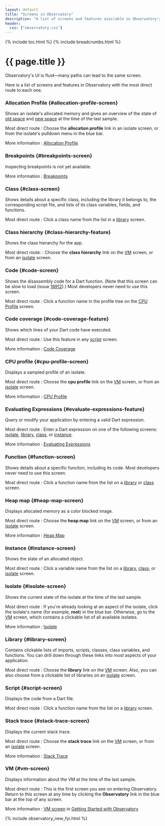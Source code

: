 ```yaml
---
layout: default
title: "Screens in Observatory"
description: "A list of screens and features available in Observatory's UI."
header:
  css: ["observatory.css"]
---
```


{% include toc.html %}
{% include breadcrumbs.html %}

# {{ page.title }}

Observatory's UI is fluid&mdash;many paths can lead to the same screen.

Here is a list of screens and features in Observatory with the most direct
route to each one.

### Allocation Profile {#allocation-profile-screen}

Shows an isolate's allocated memory and gives an overview
of the state of [old space](glossary.html#old-space)
and [new space](glossary.html#new-space) at the time of the last sample.

Most direct route
: Choose the **allocation profile** link in an isolate screen, or from the
  isolate's pulldown menu in the blue bar.

More information
: [Allocation Profile](allocation-profile.html)

### Breakpoints {#breakpoints-screen}

Inspecting breakpoints is not yet available.

More information
: [Breakpoints](breakpoints.html)

### Class {#class-screen}

Shows details about a specific class, including the library it belongs
to, the corresponding script file, and lists of its class variables,
fields, and functions.

Most direct route
: Click a class name from the list in a [library](#library-screen) screen.

### Class hierarchy {#class-hierarchy-feature}

Shows the class hierarchy for the app.

Most direct route:
: Choose the **class hierarchy** link on the [VM](#vm-screen) screen,
  or from an [isolate](#isolate-screen) screen.

### Code {#code-screen}

Shows the disassembly code for a Dart function.
(Note that this screen can be slow to load
(issue [18912](https://code.google.com/p/dart/issues/detail?id=18912)).)
Most developers never need to use this screen.

Most direct route
: Click a function name in the profile tree on
  the [CPU Profile](cpu-profile.html) screen.

### Code coverage {#code-coverage-feature}

Shows which lines of your Dart code have executed.

Most direct route
: Use this feature in any [script](#script-screen) screen.

More information
: [Code Coverage](code-coverage.html)

### CPU profile {#cpu-profile-screen}

Displays a sampled profile of an isolate.

Most direct route
: Choose the **cpu profile** link on the [VM](#vm-screen) screen,
  or from an [isolate](#isolate-screen) screen.

More information
: [CPU Profile](cpu-profile.html)

### Evaluating Expressions {#evaluate-expressions-feature}

Query or modify your application by entering a valid Dart expression.

Most direct route
: Enter a Dart expression on one of the following screens:
  [isolate](#isolate-screen), [library](#library-screen),
  [class](#class-screen), or [instance](#instance-screen).

More information
: [Evaluating Expressions](evaluate.html)

### Function {#function-screen}

Shows details about a specific function, including its code.
Most developers never need to use this screen.

Most direct route
: Click a function name from the list on a
  [library](#library-screen) or [class](#class-screen) screen.

### Heap map {#heap-map-screen}

Displays allocated memory as a color blocked image.

Most direct route
: Choose the **heap map** link on the [VM](#vm-screen) screen,
  or from an [isolate](#isolate-screen) screen.

More information
: [Heap Map](heap-map.html)

### Instance {#instance-screen}

Shows the state of an allocated object.

Most direct route
: Click a variable name from the list on a [library](#library-screen),
  [class](#class-screen), or [isolate](#isolate-screen) screen.
  

### Isolate {#isolate-screen}

Shows the current state of the isolate at the time of the last sample.

Most direct route
: If you're already looking at an aspect of the isolate, click the
  isolate's name (for example, **root**) in the blue bar.
  Otherwise, go to the [VM](#vm-screen) screen, which contains a 
  clickable list of all available isolates.

More information
: [Isolate](isolate.html)

### Library {#library-screen}

Contains clickable lists of imports, scripts, classes,
class variables, and functions. You can drill down through these links
into most aspects of your application.

Most direct route
: Choose the **library** link on the [VM](#vm-screen) screen.
  Also, you can also choose from a clickable list of libraries
  on an [isolate](#isolate-screen) screen.

### Script {#script-screen}

Displays the code from a Dart file.

Most direct route
: Click a function name from the list on a [library](#library-screen) screen.

### Stack trace {#stack-trace-screen}

Displays the current stack trace.

Most direct route
: Choose the **stack trace** link on the [VM](#vm-screen) screen,
  or from an [isolate](#isolate-screen) screen.

More information
: [Stack Trace](stack-trace.html)

### VM {#vm-screen}

Displays information about the VM at the time of the last sample.

Most direct route
: This is the first screen you see on entering Observatory.
  Return to this screen at any time by clicking the **Observatory**
  link in the blue bar at the top of any screen.

More information
: [VM screen](get-started.html#vm-screen) in
  [Getting Started with Observatory](get-started.html)

{% include observatory_new_fyi.html %}

